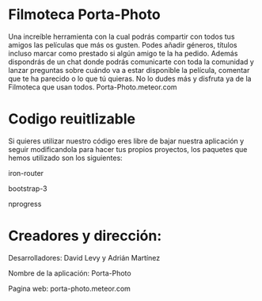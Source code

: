 Filmoteca Porta-Photo
===========
Una increíble herramienta con la cual podrás compartir con todos tus amigos las películas que más os gusten. Podes añadir géneros, títulos incluso marcar como prestado si algún amigo te la ha pedido.
Además dispondrás de un chat donde podrás comunicarte con toda la comunidad y lanzar preguntas sobre cuándo va a estar disponible la película, comentar que te ha parecido  o lo que tú quieras.
No lo dudes más y disfruta ya de la Filmoteca que usan todos. Porta-Photo.meteor.com

Codigo reuitlizable
===========
Si quieres utilizar nuestro código eres libre de bajar nuestra aplicación y seguir modificandola para hacer tus propios proyectos, los paquetes que hemos utilizado son los siguientes:

iron-router

bootstrap-3

nprogress


Creadores y dirección:
===========

Desarrolladores: David Levy y Adrián Martínez

Nombre de la aplicación: Porta-Photo

Pagina web: porta-photo.meteor.com
